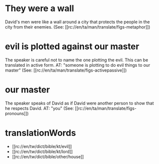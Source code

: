 # They were a wall

David's men were like a wall around a city that protects the people in the city from their enemies. (See: [[rc://en/ta/man/translate/figs-metaphor]])

# evil is plotted against our master

The speaker is careful not to name the one plotting the evil. This can be translated in active form. AT: "someone is plotting to do evil things to our master" (See: [[rc://en/ta/man/translate/figs-activepassive]])

# our master

The speaker speaks of David as if David were another person to show that he respects David. AT: "you" (See: [[rc://en/ta/man/translate/figs-pronouns]])

# translationWords

* [[rc://en/tw/dict/bible/kt/evil]]
* [[rc://en/tw/dict/bible/kt/lord]]
* [[rc://en/tw/dict/bible/other/house]]
